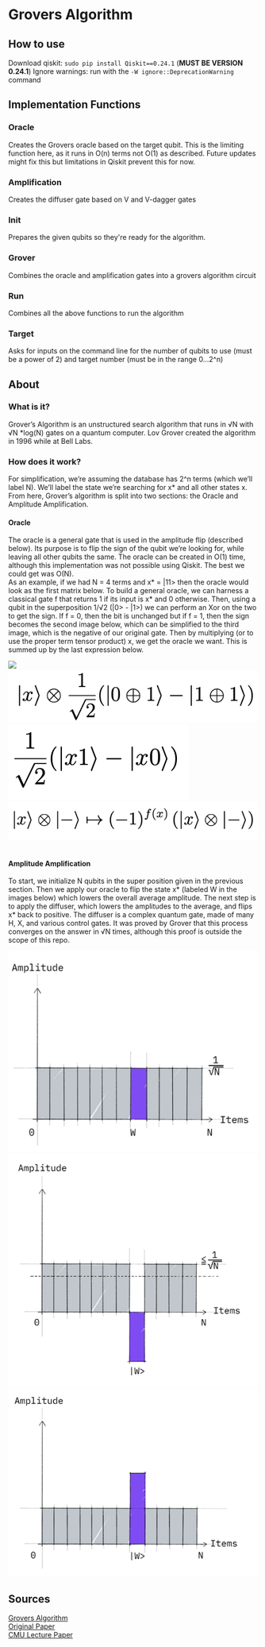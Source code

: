 # Grovers Algorithm
## How to use
Download qiskit: `sudo pip install Qiskit==0.24.1` (**MUST BE VERSION 0.24.1**)
Ignore warnings: run with the `-W ignore::DeprecationWarning` command

## Implementation Functions
### Oracle
Creates the Grovers oracle based on the target qubit. This is the limiting function here, as it runs in O(n) terms not O(1) as described. Future updates might fix this but limitations in Qiskit prevent this for now.

### Amplification
Creates the diffuser gate based on V and V-dagger gates

### Init
Prepares the given qubits so they're ready for the algorithm.

### Grover
Combines the oracle and amplification gates into a grovers algorithm circuit

### Run
Combines all the above functions to run the algorithm <br>

### Target 
Asks for inputs on the command line for the number of qubits to use (must be a power of 2) and target number (must be in the range 0...2^n)

## About
### What is it?
Grover’s Algorithm is an unstructured search algorithm that runs in √N with √N \*log(N) gates on a quantum computer. Lov Grover created the algorithm in 1996 while at Bell Labs.

### How does it work?
For simplification, we’re assuming the database has 2^n terms (which we’ll label N). We’ll label the state we’re searching for x\* and all other states x. From here, Grover’s algorithm is split into two sections: the Oracle and Amplitude Amplification. 

#### Oracle
The oracle is a general gate that is used in the amplitude flip (described below). Its purpose is to flip the sign of the qubit we’re looking for, while leaving all other qubits the same. The oracle can be created in O(1) time, although this implementation was not possible using Qiskit. The best we could get was O(N).<br>
As an example, if we had N = 4 terms and x\* = |11\> then the oracle would look as the first matrix below.
To build a general oracle, we can harness a classical gate f that returns 1 if its input is x\* and 0 otherwise. Then, using a qubit in the superposition 1/√2 (|0\> - |1\>) we can perform an Xor on the two to get the sign. If f = 0, then the bit is unchanged but if f = 1, then the sign becomes the second image below, which can be simplified to the third image, which is the negative of our original gate. Then by multiplying (or to use the proper term tensor product) x, we get the oracle we want. This is summed up by the last expression below.

![](imagesScreen%20Shot%202023-02-28%20at%208.35.01%20AM.png) <br>
![](images/Screen%20Shot%202023-02-28%20at%208.35.55%20AM.png) <br>
![](images/Screen%20Shot%202023-02-28%20at%208.36.08%20AM.png) <br>
![](images/Screen%20Shot%202023-02-28%20at%208.35.43%20AM.png) <br><br>

#### Amplitude Amplification
To start, we initialize N qubits in the super position given in the previous section. Then we apply our oracle to flip the state x\* (labeled W in the images below) which lowers the overall average amplitude. The next step is to apply the diffuser, which lowers the amplitudes to the average, and flips x\* back to positive. The diffuser is a complex quantum gate, made of many H, X, and various control gates. It was proved by Grover that this process converges on the answer in √N times, although this proof is outside the scope of this repo. 

![](images/Screen%20Shot%202023-02-28%20at%208.36.27%20AM.png) <br>
![](images/Screen%20Shot%202023-02-28%20at%208.36.34%20AM.png) <br>
![](images/Screen%20Shot%202023-02-28%20at%208.36.39%20AM.png) <br>

## Sources
[Grovers Algorithm](https://qiskit.org/textbook/ch-algorithms/grover.html#3.-Example:-3-Qubits-) <br>
[Original Paper](https://arxiv.org/pdf/quant-ph/9605043.pdf) <br>
[CMU Lecture Paper](https://www.cs.cmu.edu/~odonnell/quantum15/lecture04.pdf)
